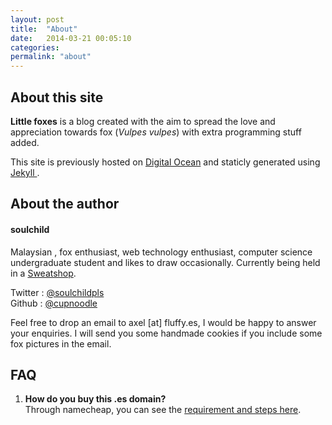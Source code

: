 ```yaml
---
layout: post
title:  "About"
date:   2014-03-21 00:05:10
categories: 
permalink: "about"
---
```


## About this site

**Little foxes** is a blog created with the aim to spread the love and appreciation towards fox (_Vulpes vulpes_) with extra programming stuff added.  

This site is previously hosted on <a href="https://www.digitalocean.com/?refcode=f7f1b47b1fff">Digital Ocean</a> and staticly generated using  <a href="http://jekyllrb.com/">Jekyll </a>.

## About the author

#### soulchild

Malaysian , fox enthusiast, web technology enthusiast, computer science undergraduate student and likes to draw occasionally. Currently being held in a [Sweatshop](http://sweatshop.in).

Twitter : <a href="https://twitter.com/soulchildpls">@soulchildpls</a>  
Github  : <a href="https://github.com">@cupnoodle</a>  


Feel free to drop an email to axel [at] fluffy.es, I would be happy to answer your enquiries. I will send you some handmade cookies if you include some fox pictures in the email.


## FAQ

1. **How do you buy this .es domain?**  
Through namecheap, you can see the [requirement and steps here](https://www.namecheap.com/support/knowledgebase/article.aspx/9246/36/are-there-any-specific-requirements-for-registering-a-es-domain).